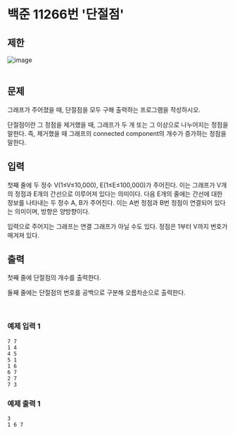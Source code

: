 # 백준 11266번 '단절점'

## 제한
![image](https://user-images.githubusercontent.com/82142527/180909567-f75aa1a4-7e24-4e80-b604-7003a7092597.png)  
<br>
## 문제
그래프가 주어졌을 때, 단절점을 모두 구해 출력하는 프로그램을 작성하시오.

단절점이란 그 정점을 제거했을 때, 그래프가 두 개 또는 그 이상으로 나누어지는 정점을 말한다. 즉, 제거했을 때 그래프의 connected component의 개수가 증가하는 정점을 말한다.

## 입력
첫째 줄에 두 정수 V(1≤V≤10,000), E(1≤E≤100,000)가 주어진다. 이는 그래프가 V개의 정점과 E개의 간선으로 이루어져 있다는 의미이다. 다음 E개의 줄에는 간선에 대한 정보를 나타내는 두 정수 A, B가 주어진다. 이는 A번 정점과 B번 정점이 연결되어 있다는 의미이며, 방향은 양방향이다.

입력으로 주어지는 그래프는 연결 그래프가 아닐 수도 있다. 정점은 1부터 V까지 번호가 매겨져 있다.

## 출력
첫째 줄에 단절점의 개수를 출력한다.

둘째 줄에는 단절점의 번호를 공백으로 구분해 오름차순으로 출력한다.

<br> 

### 예제 입력 1
```
7 7
1 4
4 5
5 1
1 6
6 7
2 7
7 3
```
### 예제 출력 1 
```
3
1 6 7
```
